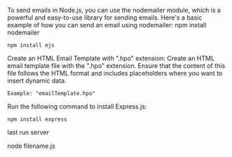 
To send emails in Node.js, you can use the nodemailer module, which is a powerful and easy-to-use library for sending emails. Here's a basic example of how you can send an email using nodemailer:
    npm install nodemailer

    npm install ejs

Create an HTML Email Template with ".hpo" extension: Create an HTML email template file with the ".hpo" extension. Ensure that the content of this file follows the HTML format and includes placeholders where you want to insert dynamic data.

    Example: "emailTemplate.hpo"
    
Run the following command to install Express.js:

    npm install express

last run server

  node filename.js
